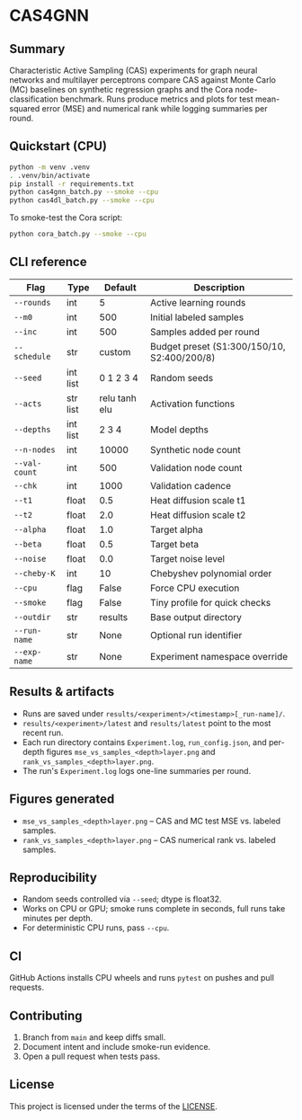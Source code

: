 # CAS4GNN

## Summary
Characteristic Active Sampling (CAS) experiments for graph neural networks and multilayer perceptrons compare CAS against Monte Carlo (MC) baselines on synthetic regression graphs and the Cora node-classification benchmark. Runs produce metrics and plots for test mean-squared error (MSE) and numerical rank while logging summaries per round.

## Quickstart (CPU)
```bash
python -m venv .venv
. .venv/bin/activate
pip install -r requirements.txt
python cas4gnn_batch.py --smoke --cpu
python cas4dl_batch.py --smoke --cpu
```
To smoke-test the Cora script:
```bash
python cora_batch.py --smoke --cpu
```

## CLI reference
| Flag | Type | Default | Description |
| --- | --- | --- | --- |
| `--rounds` | int | 5 | Active learning rounds |
| `--m0` | int | 500 | Initial labeled samples |
| `--inc` | int | 500 | Samples added per round |
| `--schedule` | str | custom | Budget preset (S1:300/150/10, S2:400/200/8) |
| `--seed` | int list | 0 1 2 3 4 | Random seeds |
| `--acts` | str list | relu tanh elu | Activation functions |
| `--depths` | int list | 2 3 4 | Model depths |
| `--n-nodes` | int | 10000 | Synthetic node count |
| `--val-count` | int | 500 | Validation node count |
| `--chk` | int | 1000 | Validation cadence |
| `--t1` | float | 0.5 | Heat diffusion scale t1 |
| `--t2` | float | 2.0 | Heat diffusion scale t2 |
| `--alpha` | float | 1.0 | Target alpha |
| `--beta` | float | 0.5 | Target beta |
| `--noise` | float | 0.0 | Target noise level |
| `--cheby-K` | int | 10 | Chebyshev polynomial order |
| `--cpu` | flag | False | Force CPU execution |
| `--smoke` | flag | False | Tiny profile for quick checks |
| `--outdir` | str | results | Base output directory |
| `--run-name` | str | None | Optional run identifier |
| `--exp-name` | str | None | Experiment namespace override |

## Results & artifacts
- Runs are saved under `results/<experiment>/<timestamp>[_run-name]/`.
- `results/<experiment>/latest` and `results/latest` point to the most recent run.
- Each run directory contains `Experiment.log`, `run_config.json`, and per-depth figures `mse_vs_samples_<depth>layer.png` and `rank_vs_samples_<depth>layer.png`.
- The run's `Experiment.log` logs one-line summaries per round.

## Figures generated
- `mse_vs_samples_<depth>layer.png` – CAS and MC test MSE vs. labeled samples.
- `rank_vs_samples_<depth>layer.png` – CAS numerical rank vs. labeled samples.

## Reproducibility
- Random seeds controlled via `--seed`; dtype is float32.
- Works on CPU or GPU; smoke runs complete in seconds, full runs take minutes per depth.
- For deterministic CPU runs, pass `--cpu`.

## CI
GitHub Actions installs CPU wheels and runs `pytest` on pushes and pull requests.

## Contributing
1. Branch from `main` and keep diffs small.
2. Document intent and include smoke-run evidence.
3. Open a pull request when tests pass.

## License
This project is licensed under the terms of the [LICENSE](LICENSE).
